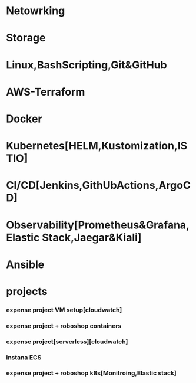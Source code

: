 # Netowrking

# Storage

# Linux,BashScripting,Git&GitHub

# AWS-Terraform

# Docker

# Kubernetes[HELM,Kustomization,ISTIO]

# CI/CD[Jenkins,GithUbActions,ArgoCD]

# Observability[Prometheus&Grafana,Elastic Stack,Jaegar&Kiali]

# Ansible

# projects

### expense project VM setup[cloudwatch]



### expense project + roboshop containers

### expense project[serverless][cloudwatch]
### instana ECS
### expense project + roboshop k8s[Monitroing,Elastic stack]